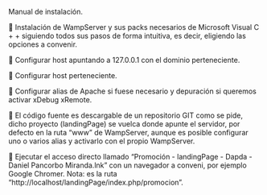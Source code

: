 Manual de instalación.

	Instalación de WampServer y sus packs necesarios de  Microsoft Visual C + + siguiendo todos sus pasos de forma intuitiva, es decir,  eligiendo las opciones a convenir.

	Configurar host apuntando a 127.0.0.1 con el dominio perteneciente.

 

	Configurar host perteneciente.

 

	Configurar alias de Apache si fuese necesario y depuración si queremos activar xDebug xRemote.

 


 

	El código fuente es descargable de un repositorio GIT como se pide, dicho proyecto (landingPage) se vuelca donde apunte el servidor, por defecto en la ruta “www” de WampServer, aunque es posible configurar uno o varios alias y activarlo con el propio WampServer. 

	Ejecutar el acceso directo llamado “Promoción - landingPage - Dapda - Daniel Pancorbo Miranda.lnk” con un navegador a conveni, por ejemplo Google Chromer. Nota: es la ruta “http://localhost/landingPage/index.php/promocion”.

